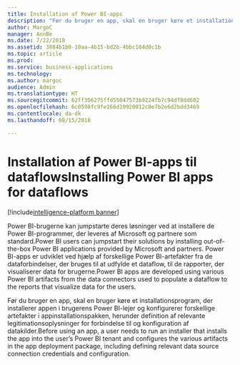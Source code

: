 ```yaml
---
title: Installation af Power BI-apps
description: "Før du bruger en app, skal en bruger køre et installationsprogram, der installerer appen i brugerens Power BI-lejer."
author: MargoC
manager: AnnBe
ms.date: 7/22/2018
ms.assetid: 3884b1b0-10aa-4b15-bd2b-4bbc184d0c1b
ms.topic: article
ms.prod: 
ms.service: business-applications
ms.technology: 
ms.author: margoc
audience: Admin
ms.translationtype: HT
ms.sourcegitcommit: 62ff356275ffd55047573b9224fb7c94df8dd602
ms.openlocfilehash: 6c0598fc9fe266d10920012c0e7b2e6d2bdd3469
ms.contentlocale: da-dk
ms.lasthandoff: 08/15/2018

---
```

# <a name="installing-power-bi-apps-for-dataflows"></a><span data-ttu-id="0da94-103">Installation af Power BI-apps til dataflows</span><span class="sxs-lookup"><span data-stu-id="0da94-103">Installing Power BI apps for dataflows</span></span>

[!include[intelligence-platform banner](../../includes/intelligence-platform.md)]



<span data-ttu-id="0da94-104">Power BI-brugerne kan jumpstarte deres løsninger ved at installere de Power BI-programmer, der leveres af Microsoft og partnere som standard.</span><span class="sxs-lookup"><span data-stu-id="0da94-104">Power BI users can jumpstart their solutions by installing out-of-the-box Power BI applications provided by Microsoft and partners.</span></span> <span data-ttu-id="0da94-105">Power BI-apps er udviklet ved hjælp af forskellige Power BI-artefakter fra de dataforbindelser, der bruges til at udfylde et dataflow, til de rapporter, der visualiserer data for brugerne.</span><span class="sxs-lookup"><span data-stu-id="0da94-105">Power BI apps are developed using various Power BI artifacts from the data connectors used to populate a dataflow to the reports that visualize data for the users.</span></span> 

<span data-ttu-id="0da94-106">Før du bruger en app, skal en bruger køre et installationsprogram, der installerer appen i brugerens Power BI-lejer og konfigurerer forskellige artefakter i appinstallationspakken, herunder definition af relevante legitimationsoplysninger for forbindelse til og konfiguration af datakilder.</span><span class="sxs-lookup"><span data-stu-id="0da94-106">Before using an app, a user needs to run an installer that installs the app into the user’s Power BI tenant and configures the various artifacts in the app deployment package, including defining relevant data source connection credentials and configuration.</span></span>

